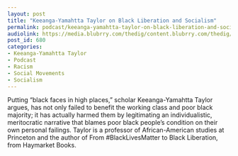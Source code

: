 ```yaml
---
layout: post
title: "Keeanga-Yamahtta Taylor on Black Liberation and Socialism"
permalink: podcast/keeanga-yamahtta-taylor-on-black-liberation-and-socialism
audiolink: https://media.blubrry.com/thedig/content.blubrry.com/thedig/The_Dig_-_EP_21_-_Taylor.mp3
post_id: 680
categories: 
- Keeanga-Yamahtta Taylor
- Podcast
- Racism
- Social Movements
- Socialism
---
```


Putting “black faces in high places,” scholar Keeanga-Yamahtta Taylor argues, has not only failed to benefit the working class and poor black majority; it has actually harmed them by legitimating an individualistic, meritocratic narrative that blames poor black people’s condition on their own personal failings. Taylor is a professor of African-American studies at Princeton and the author of From #BlackLivesMatter to Black Liberation, from Haymarket Books.